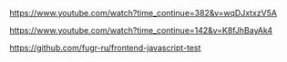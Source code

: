 https://www.youtube.com/watch?time_continue=382&v=wqDJxtxzV5A

https://www.youtube.com/watch?time_continue=142&v=K8fJhBayAk4

https://github.com/fugr-ru/frontend-javascript-test
